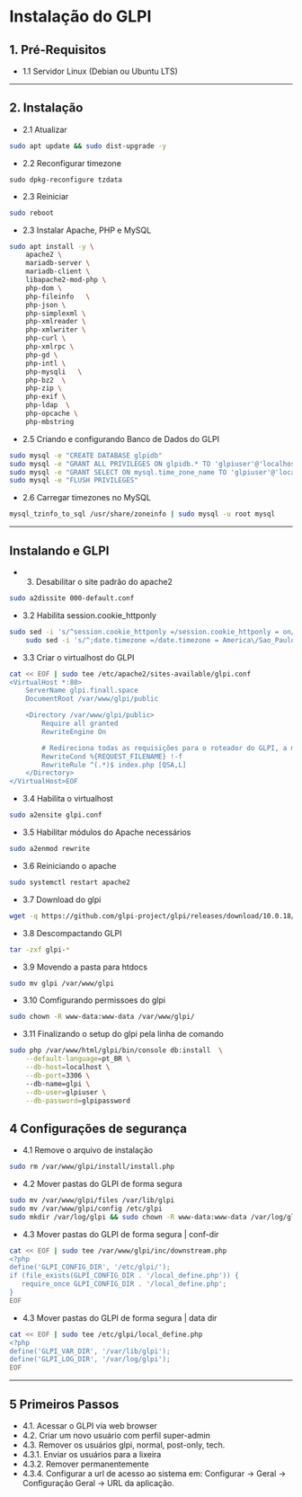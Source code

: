 # Instalação do GLPI

## 1. Pré-Requisitos

- 1.1 Servidor Linux (Debian ou Ubuntu LTS)

- - - 

## 2. Instalação

- 2.1 Atualizar

```bash
sudo apt update && sudo dist-upgrade -y
```

- 2.2 Reconfigurar timezone

```
sudo dpkg-reconfigure tzdata
```

- 2.3 Reiniciar

```bash
sudo reboot
```

- 2.3 Instalar Apache, PHP e MySQL

```bash
sudo apt install -y \
	apache2 \
	mariadb-server \
	mariadb-client \
	libapache2-mod-php \
	php-dom \
	php-fileinfo   \
	php-json \
	php-simplexml \
	php-xmlreader \
	php-xmlwriter \
	php-curl \
	php-xmlrpc \
	php-gd \
	php-intl \
	php-mysqli   \
	php-bz2  \
	php-zip \
	php-exif \
	php-ldap  \
	php-opcache \
	php-mbstring
```

- 2.5 Criando e configurando Banco de Dados do GLPI

```bash
sudo mysql -e "CREATE DATABASE glpidb"
sudo mysql -e "GRANT ALL PRIVILEGES ON glpidb.* TO 'glpiuser'@'localhost' IDENTIFIED BY 'glpipassword'"
sudo mysql -e "GRANT SELECT ON mysql.time_zone_name TO 'glpiuser'@'localhost'"
sudo mysql -e "FLUSH PRIVILEGES"
```

- 2.6 Carregar timezones no MySQL 

```bash
mysql_tzinfo_to_sql /usr/share/zoneinfo | sudo mysql -u root mysql
```


- - - 

## Instalando e GLPI


- 3. Desabilitar o site padrão do apache2

```bash 
sudo a2dissite 000-default.conf
```

- 3.2 Habilita session.cookie_httponly

```bash
sudo sed -i 's/^session.cookie_httponly =/session.cookie_httponly = on/' /etc/php/*/apache2/php.ini && \
	sudo sed -i 's/^;date.timezone =/date.timezone = America\/Sao_Paulo/' /etc/php/*/apache2/php.ini
```

- 3.3 Criar o virtualhost do GLPI

```bash
cat << EOF | sudo tee /etc/apache2/sites-available/glpi.conf
<VirtualHost *:80>
    ServerName glpi.finall.space
    DocumentRoot /var/www/glpi/public

    <Directory /var/www/glpi/public>
        Require all granted
        RewriteEngine On

        # Redireciona todas as requisições para o roteador do GLPI, a menos que o arquivo exista
        RewriteCond %{REQUEST_FILENAME} !-f
        RewriteRule ^(.*)$ index.php [QSA,L]
    </Directory>
</VirtualHost>EOF
```
- 3.4 Habilita o virtualhost

```bash
sudo a2ensite glpi.conf
```
- 3.5 Habilitar módulos do Apache necessários

```bash
sudo a2enmod rewrite
```

- 3.6 Reiniciando o apache 

```bash
sudo systemctl restart apache2
```


- 3.7 Download do glpi

```bash
wget -q https://github.com/glpi-project/glpi/releases/download/10.0.18/glpi-10.0.18.tgz
```

- 3.8 Descompactando GLPI 

```bash
tar -zxf glpi-*
```

- 3.9 Movendo a pasta para htdocs

```bash
sudo mv glpi /var/www/glpi
```

- 3.10 Comfigurando permissoes do glpi 

```bash
sudo chown -R www-data:www-data /var/www/glpi/
```


- 3.11 Finalizando o setup do glpi pela linha de comando 

```bash
sudo php /var/www/html/glpi/bin/console db:install  \
    --default-language=pt_BR \
    --db-host=localhost \
    --db-port=3306 \ 
    --db-name=glpi \
    --db-user=glpiuser \
    --db-password=glpipassword


```

## 4 Configurações de segurança 

- 4.1 Remove o arquivo  de instalação 

```bash
sudo rm /var/www/glpi/install/install.php
```

- 4.2 Mover pastas do GLPI de forma segura 

```bash
sudo mv /var/www/glpi/files /var/lib/glpi
sudo mv /var/www/glpi/config /etc/glpi
sudo mkdir /var/log/glpi && sudo chown -R www-data:www-data /var/log/glpi
```

- 4.3 Mover pastas do GLPI de forma segura | conf-dir


```bash
cat << EOF | sudo tee /var/www/glpi/inc/downstream.php
<?php
define('GLPI_CONFIG_DIR', '/etc/glpi/');
if (file_exists(GLPI_CONFIG_DIR . '/local_define.php')) {
   require_once GLPI_CONFIG_DIR . '/local_define.php';
}
EOF
```

- 4.3 Mover pastas do GLPI de forma segura | data dir

```bash 
cat << EOF | sudo tee /etc/glpi/local_define.php
<?php
define('GLPI_VAR_DIR', '/var/lib/glpi');
define('GLPI_LOG_DIR', '/var/log/glpi');
EOF
```

- - - 

## 5 Primeiros Passos

- 4.1. Acessar o GLPI via web browser
- 4.2. Criar um novo usuário com perfil super-admin
- 4.3. Remover os usuários glpi, normal, post-only, tech.
- 4.3.1. Enviar os usuários para a lixeira
- 4.3.2. Remover permanentemente
- 4.3.4. Configurar a url de acesso ao sistema em: Configurar -> Geral -> Configuração Geral -> URL da aplicação.




